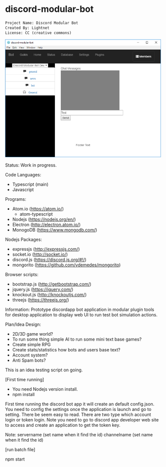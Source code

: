 # discord-modular-bot
```
Project Name: Discord Modular Bot
Created By: Lightnet
License: CC (creative commons)
```
![Image of discordbot](https://github.com/Lightnet/discord-modular-bot/blob/master/discordmodularbot.png)

Status: Work in progress.

Code Languages:
 * Typescript (main)
 * Javascript

Programs:
 * Atom.io (https://atom.io/)
    * atom-typescript
 * Nodejs (https://nodejs.org/en/)
 * Electron (http://electron.atom.io/)
 * MonogoDB (https://www.mongodb.com/)

Nodejs Packages:
 * expressjs (http://expressjs.com/)
 * socket.io (http://socket.io/)
 * discord.js (https://discord.js.org/#!/)
 * mongorito (https://github.com/vdemedes/mongorito)

Browser scripts:
 * bootstrap.js (http://getbootstrap.com/)
 * jquery.js (https://jquery.com/)
 * knockout.js (http://knockoutjs.com/)
 * threejs (https://threejs.org/)

Information:
  Prototype discordapp bot application in modular plugin tools for desktop application to display web UI to run test bot simulation actions.

Plan/Idea Design:
 * 2D/3D game world?
 * To run some thing simple AI to run some mini text base games?
 * Create simple RPG
 * Create stats/statistics how bots and users base text?
 * Account system?
 * Anti Spam bots?

This is an idea testing script on going.

[First time running]
 * You need Nodejs version install.
 * npm install

 First time running the discord bot app it will create an default config.json. You need to config the settings once the application is launch and go to setting. There be seem easy to read. There are two type which account login or token login. Note you need to go to discord app developer web site to access and create an application to get the token key.

Note:
servername (set name when it find the id)
channelname (set name when it find the id)

[run batch file]

npm start
